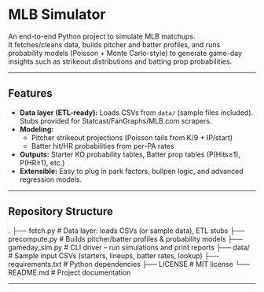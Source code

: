 # MLB Simulator

An end-to-end Python project to simulate MLB matchups.  
It fetches/cleans data, builds pitcher and batter profiles, and runs probability models (Poisson + Monte Carlo-style) to generate game-day insights such as strikeout distributions and batting prop probabilities.

---

## Features
- **Data layer (ETL-ready):** Loads CSVs from `data/` (sample files included). Stubs provided for Statcast/FanGraphs/MLB.com scrapers.
- **Modeling:** 
  - Pitcher strikeout projections (Poisson tails from K/9 + IP/start)  
  - Batter hit/HR probabilities from per-PA rates  
- **Outputs:** Starter KO probability tables, Batter prop tables (P(Hits≥1), P(HR≥1), etc.)
- **Extensible:** Easy to plug in park factors, bullpen logic, and advanced regression models.

---

## Repository Structure
.
├── fetch.py # Data layer: loads CSVs (or sample data), ETL stubs
├── precompute.py # Builds pitcher/batter profiles & probability models
├── gameday_sim.py # CLI driver – run simulations and print reports
├── data/ # Sample input CSVs (starters, lineups, batter rates, lookup)
├── requirements.txt # Python dependencies
├── LICENSE # MIT license
└── README.md # Project documentation



---

